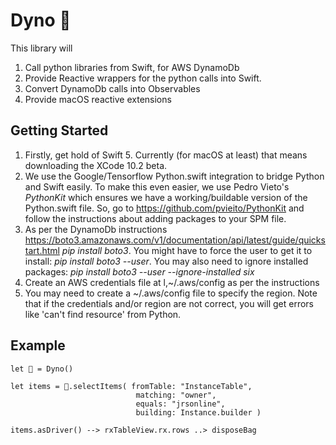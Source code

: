 # Dyno 🦕

This library will
1. Call python libraries from Swift, for AWS DynamoDb
2. Provide Reactive wrappers for the python calls into Swift.
3. Convert DynamoDb calls into Observables
4. Provide macOS reactive extensions 


## Getting Started
1. Firstly, get hold of Swift 5.  Currently (for macOS at least) that means downloading the XCode 10.2 beta.
2.  We use the Google/Tensorflow Python.swift integration to bridge Python and Swift easily. To make this even easier, we use Pedro Vieto's _PythonKit_ which ensures we have a working/buildable version of the Python.swift file. So, go to https://github.com/pvieito/PythonKit and follow the instructions about adding packages to your SPM file.
2. As per the DynamoDb instructions https://boto3.amazonaws.com/v1/documentation/api/latest/guide/quickstart.html  _pip install boto3_.  You might have to force the  user to get it to install:  _pip install boto3 --user_.  You may also need to ignore installed packages: _pip install boto3 --user --ignore-installed six_
3. Create an AWS credentials file at l,~/.aws/config as per the instructions
4. You may need to create a ~/.aws/config file to specify the region.  Note that if the credentials and/or region are not correct, you will get errors like 'can't find resource' from Python.


## Example
~~~~
let 🦕 = Dyno()

let items = 🦕.selectItems( fromTable: "InstanceTable",
                            matching: "owner",
                            equals: "jrsonline",
                            building: Instance.builder )

items.asDriver() --> rxTableView.rx.rows ..> disposeBag
~~~~
